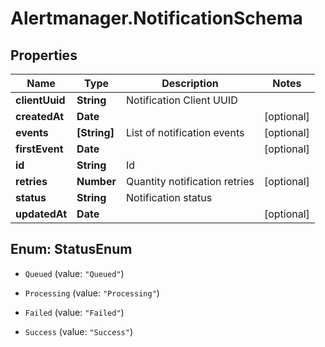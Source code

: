 # Alertmanager.NotificationSchema

## Properties

Name | Type | Description | Notes
------------ | ------------- | ------------- | -------------
**clientUuid** | **String** | Notification Client UUID | 
**createdAt** | **Date** |  | [optional] 
**events** | **[String]** | List of notification events | [optional] 
**firstEvent** | **Date** |  | [optional] 
**id** | **String** | Id | 
**retries** | **Number** | Quantity notification retries | [optional] 
**status** | **String** | Notification status | 
**updatedAt** | **Date** |  | [optional] 



## Enum: StatusEnum


* `Queued` (value: `"Queued"`)

* `Processing` (value: `"Processing"`)

* `Failed` (value: `"Failed"`)

* `Success` (value: `"Success"`)




